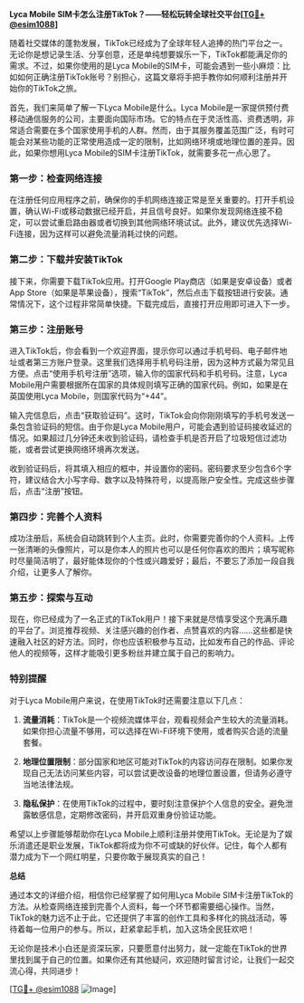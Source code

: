 **Lyca Mobile SIM卡怎么注册TikTok？——轻松玩转全球社交平台[[TG💪+ @esim1088](https://t.me/s/esim1088)]**

随着社交媒体的蓬勃发展，TikTok已经成为了全球年轻人追捧的热门平台之一。无论你是想记录生活、分享创意，还是单纯想要娱乐一下，TikTok都能满足你的需求。不过，如果你使用的是Lyca Mobile的SIM卡，可能会遇到一些小麻烦：比如如何正确注册TikTok账号？别担心，这篇文章将手把手教你如何顺利注册并开始你的TikTok之旅。

首先，我们来简单了解一下Lyca Mobile是什么。Lyca Mobile是一家提供预付费移动通信服务的公司，主要面向国际市场。它的特点在于灵活性高、资费透明，非常适合需要在多个国家使用手机的人群。然而，由于其服务覆盖范围广泛，有时可能会对某些功能的正常使用造成一定的限制，比如网络环境或地理位置的差异。因此，如果你想用Lyca Mobile的SIM卡注册TikTok，就需要多花一点心思了。

### **第一步：检查网络连接**

在注册任何应用程序之前，确保你的手机网络连接正常是至关重要的。打开手机设置，确认Wi-Fi或移动数据已经开启，并且信号良好。如果你发现网络连接不稳定，可以尝试重启路由器或者切换到其他网络环境试试。此外，建议优先选择Wi-Fi连接，因为这样可以避免流量消耗过快的问题。

### **第二步：下载并安装TikTok**

接下来，你需要下载TikTok应用。打开Google Play商店（如果是安卓设备）或者App Store（如果是苹果设备），搜索“TikTok”，然后点击下载按钮进行安装。通常情况下，这个过程非常简单快捷。下载完成后，直接打开应用即可进入下一步。

### **第三步：注册账号**

进入TikTok后，你会看到一个欢迎界面，提示你可以通过手机号码、电子邮件地址或者第三方账户登录。这里我们选择用手机号码注册，因为这种方式最为常见且方便。点击“使用手机号注册”选项，输入你的国家代码和手机号码。注意，Lyca Mobile用户需要根据所在国家的具体规则填写正确的国家代码。例如，如果是在英国使用Lyca Mobile，则国家代码为“+44”。

输入完信息后，点击“获取验证码”。这时，TikTok会向你刚刚填写的手机号发送一条包含验证码的短信。由于你是Lyca Mobile用户，可能会遇到验证码接收延迟的情况。如果超过几分钟还未收到验证码，请检查手机是否开启了垃圾短信过滤功能，或者尝试更换网络环境再次发送。

收到验证码后，将其填入相应的框中，并设置你的密码。密码要求至少包含6个字符，建议结合大小写字母、数字以及特殊符号，以提高账户安全性。完成这些步骤后，点击“注册”按钮。

### **第四步：完善个人资料**

成功注册后，系统会自动跳转到个人主页。此时，你需要完善你的个人资料。上传一张清晰的头像照片，可以是你本人的照片也可以是任何你喜欢的图片；填写昵称时尽量简洁明了，最好能体现你的个性或兴趣爱好；最后，不要忘了添加一段自我介绍，让更多人了解你。

### **第五步：探索与互动**

现在，你已经成为了一名正式的TikTok用户！接下来就是尽情享受这个充满乐趣的平台了。浏览推荐视频、关注感兴趣的创作者、点赞喜欢的内容……这些都是快速融入社区的好方法。同时，你也应该积极参与互动，比如发布自己的作品、评论他人的视频等，这样才能吸引更多粉丝并建立属于自己的影响力。

### **特别提醒**

对于Lyca Mobile用户来说，在使用TikTok时还需要注意以下几点：

1. **流量消耗**：TikTok是一个视频流媒体平台，观看视频会产生较大的流量消耗。如果你担心流量不够用，可以选择在Wi-Fi环境下使用，或者购买合适的流量套餐。
   
2. **地理位置限制**：部分国家和地区可能对TikTok的内容访问存在限制。如果你发现自己无法访问某些内容，可以尝试更改设备的地理位置设置，但请务必遵守当地法律法规。

3. **隐私保护**：在使用TikTok的过程中，要时刻注意保护个人信息的安全。避免泄露敏感信息，定期修改密码，并开启双重身份验证功能。

希望以上步骤能够帮助你在Lyca Mobile上顺利注册并使用TikTok。无论是为了娱乐消遣还是职业发展，TikTok都将成为你不可或缺的好伙伴。记住，每个人都有潜力成为下一个网红明星，只要你敢于展现真实的自己！

**总结**

通过本文的详细介绍，相信你已经掌握了如何用Lyca Mobile SIM卡注册TikTok的方法。从检查网络连接到完善个人资料，每一个环节都需要细心操作。当然，TikTok的魅力远不止于此，它还提供了丰富的创作工具和多样化的挑战活动，等待着每一位用户的参与。所以，赶紧拿起手机，加入这场全民狂欢吧！

无论你是技术小白还是资深玩家，只要愿意付出努力，就一定能在TikTok的世界里找到属于自己的位置。如果你还有其他疑问，欢迎随时留言讨论，让我们一起交流心得，共同进步！

[[TG💪+ @esim1088](https://t.me/s/esim1088) ![Image](https://i.postimg.cc/4NQfJmqS/Snipaste-2025-05-13-00-14-12.png)]